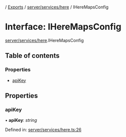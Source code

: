 [](../README.md) / [Exports](../modules.md) / [server/services/here](../modules/server_services_here.md) / IHereMapsConfig

# Interface: IHereMapsConfig

[server/services/here](../modules/server_services_here.md).IHereMapsConfig

## Table of contents

### Properties

- [apiKey](server_services_here.iheremapsconfig.md#apikey)

## Properties

### apiKey

• **apiKey**: *string*

Defined in: [server/services/here.ts:26](https://github.com/onzag/itemize/blob/3efa2a4a/server/services/here.ts#L26)
